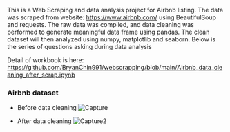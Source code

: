 This is a Web Scraping and data analysis project for Airbnb listing. The data was scraped from website: https://www.airbnb.com/ using BeautifulSoup and requests. The raw data was compiled, and data cleaning was performed to generate meaningful data frame using pandas. The clean dataset will then analyzed using numpy, matplotlib and seaborn. Below is the series of questions asking during data analysis

Detail of workbook is here: https://github.com/BryanChin991/webscrapping/blob/main/Airbnb_data_cleaning_after_scrap.ipynb

### Airbnb dataset
- Before data cleaning
![Capture](https://user-images.githubusercontent.com/70503701/134380384-5a8abfd0-db56-438c-9b0d-1daeae52b81b.PNG)

- After data cleaning
![Capture2](https://user-images.githubusercontent.com/70503701/134380396-1e8c3177-5175-482f-8bd0-61e8de128201.PNG)


